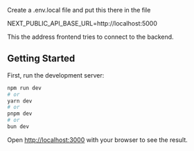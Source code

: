 Create a .env.local file and put this there in the file

NEXT_PUBLIC_API_BASE_URL=http://localhost:5000

This the address frontend tries to connect to the backend.

## Getting Started

First, run the development server:

```bash
npm run dev
# or
yarn dev
# or
pnpm dev
# or
bun dev
```

Open [http://localhost:3000](http://localhost:3000) with your browser to see the result.
